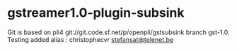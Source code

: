# gstreamer1.0-plugin-subsink
Git is based on pli4 git://git.code.sf.net/p/openpli/gstsubsink branch gst-1.0.
Testing added
alias : christophecvr
stefansat@telenet.be
